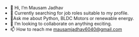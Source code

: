 - 👋 Hi, I’m Mausam Jadhav
- 👀 Currently searching for job roles suitable to my profile.
- 🌱Ask me about Python, BLDC Motors or renewable energy.
- 💞️ I’m looking to collaborate on anything exciting.
- 📫 How to reach me   mausamjadhav6040@gmail.com

<!---
Mausam07Ts/Mausam07Ts is a ✨ special ✨ repository because its `README.md` (this file) appears on your GitHub profile.
You can click the Preview link to take a look at your changes.
--->

